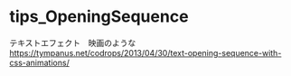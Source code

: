 # tips_OpeningSequence
テキストエフェクト　映画のような  
https://tympanus.net/codrops/2013/04/30/text-opening-sequence-with-css-animations/
